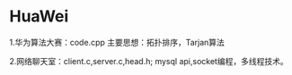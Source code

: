 # HuaWei
1.华为算法大赛：code.cpp
主要思想：拓扑排序，Tarjan算法

2.网络聊天室：client.c,server.c,head.h;
mysql api,socket编程，多线程技术。

